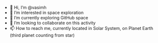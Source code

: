 - 👋 Hi, I’m @vasimh
- 👀 I’m interested in space exploration
- 🌱 I’m currently exploring GitHub space
- 💞️ I’m looking to collaborate on this activity
- 📫 How to reach me, currently located in Solar System, on Planet Earth (third planet counting from star)

<!---
vasimh/vasimh is a ✨ special ✨ repository because its `README.md` (this file) appears on your GitHub profile.
You can click the Preview link to take a look at your changes.
--->
